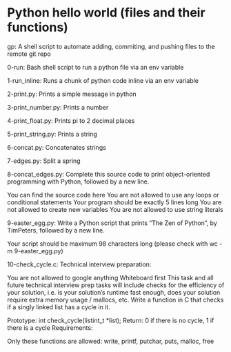 # Python hello world (files and their functions)
gp: A shell script to automate adding, commiting, and pushing files to the remote git repo

0-run: Bash shell script to run a python file via an env variable

1-run_inline: Runs a chunk of python code inline via an env variable

2-print.py: Prints a simple message in python

3-print_number.py: Prints a number

4-print_float.py: Prints pi to 2 decimal places

5-print_string.py: Prints a string

6-concat.py: Concatenates strings

7-edges.py: Split a spring

8-concat_edges.py: Complete this source code to print object-oriented programming with Python, followed by a new line.

You can find the source code here
You are not allowed to use any loops or conditional statements
Your program should be exactly 5 lines long
You are not allowed to create new variables
You are not allowed to use string literals

9-easter_egg.py: Write a Python script that prints “The Zen of Python”, by TimPeters, followed by a new line.

Your script should be maximum 98 characters long (please check with wc -m 9-easter_egg.py)

10-check_cycle.c: Technical interview preparation:

You are not allowed to google anything
Whiteboard first
This task and all future technical interview prep tasks will include checks for the efficiency of your solution, i.e. is your solution’s runtime fast enough, does your solution require extra memory usage / mallocs, etc.
Write a function in C that checks if a singly linked list has a cycle in it.

Prototype: int check_cycle(listint_t *list);
Return: 0 if there is no cycle, 1 if there is a cycle
Requirements:

Only these functions are allowed: write, printf, putchar, puts, malloc, free


